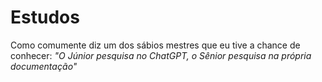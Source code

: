 # Estudos
Como comumente diz um dos sábios mestres que eu tive a chance de conhecer:
*"O Júnior pesquisa no ChatGPT, o Sênior pesquisa na própria documentação"*

